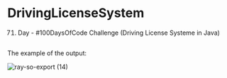 # DrivingLicenseSystem
71. Day - #100DaysOfCode Challenge (Driving License Systeme in Java)

##
The example of the output:

![ray-so-export (14)](https://github.com/FaridaFatali/DrivingLicenseSystem/assets/91600434/95d621f9-44a5-4d82-a95d-6cae9470a095)
